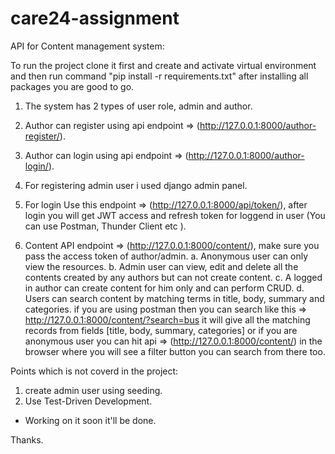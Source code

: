 # care24-assignment

API for Content management system:

To run the project clone it first and create and activate virtual environment and then run command "pip install -r requirements.txt"
after installing all packages you are good to go.

1. The system has 2 types of user role, admin and author.
2. Author can register using api endpoint => (http://127.0.0.1:8000/author-register/).
3. Author can login using api endpoint =>  (http://127.0.0.1:8000/author-login/).
4. For registering admin user i used django admin panel.
5. For login Use this endpoint => (http://127.0.0.1:8000/api/token/), 
   after login you will get JWT access and refresh token for loggend in user (You can use Postman, Thunder Client etc ).
    
6. Content API endpoint => (http://127.0.0.1:8000/content/), make sure you pass the access token of author/admin. 
   a. Anonymous user can only view the resources.
   b. Admin user can view, edit and delete all the contents created by any authors but can not create content.
   c. A logged in author can create content for him only and can perform CRUD.
   d. Users can search content by matching terms in title, body, summary and categories.
      if you are using postman then you can search like this => http://127.0.0.1:8000/content/?search=bus  it will give all
      the matching records from fields [title, body, summary, categories] or if you are anonymous user you can hit 
      api => (http://127.0.0.1:8000/content/) in the browser where you will see a filter button you can search from there too.
      
      
Points which is not coverd in the project:
  1. create admin user using seeding.
  2. Use Test-Driven Development.
  
  * Working on it soon it'll be done.    




Thanks.
    
